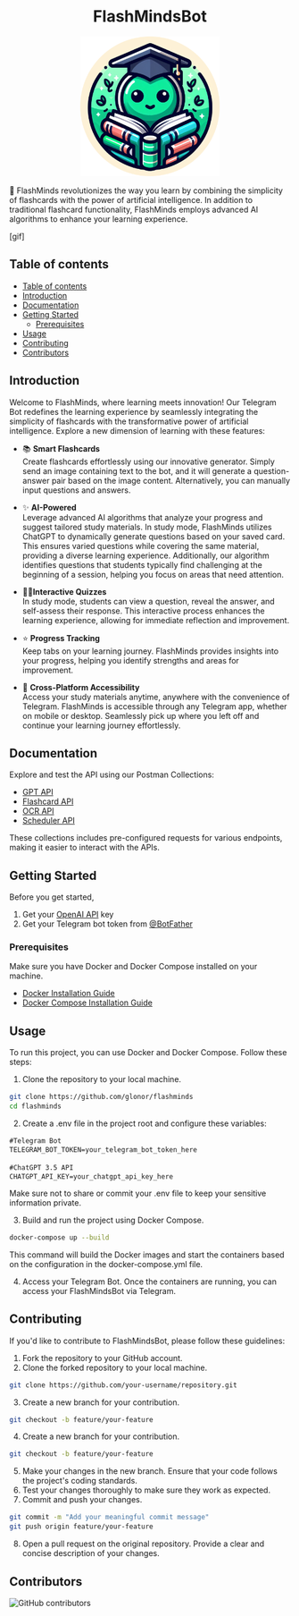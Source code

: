 <p align="center">
  <h1 align="center">FlashMindsBot</h2>

<p align="center">
  <img src="./assets/logo.png" width="250px" height="250px">
</p>

🚀 FlashMinds revolutionizes the way you learn by combining the simplicity of flashcards with the power of artificial intelligence. In addition to traditional flashcard functionality, FlashMinds employs advanced AI algorithms to enhance your learning experience.

[gif]

## Table of contents
- [Table of contents](#table-of-contents)
- [Introduction](#introduction)
- [Documentation](#documentation)
- [Getting Started](#getting-started)
  - [Prerequisites](#prerequisites)
- [Usage](#usage)
- [Contributing](#contributing)
- [Contributors](#contributors)

## Introduction

Welcome to FlashMinds, where learning meets innovation! Our Telegram Bot redefines the learning experience by seamlessly integrating the simplicity of flashcards with the transformative power of artificial intelligence. Explore a new dimension of learning with these features:

- 📚 **Smart Flashcards**  <br>
Create flashcards effortlessly using our innovative generator. Simply send an image containing text to the bot, and it will generate a question-answer pair based on the image content. Alternatively, you can manually input questions and answers. 

- ✨ **AI-Powered**  <br>
Leverage advanced AI algorithms that analyze your progress and suggest tailored study materials. In study mode, FlashMinds utilizes ChatGPT to dynamically generate questions based on your saved card. This ensures varied questions while covering the same material, providing a diverse learning experience. Additionally, our algorithm identifies questions that students typically find challenging at the beginning of a session, helping you focus on areas that need attention.

- 🧑‍🎓**Interactive Quizzes**  <br>
 In study mode, students can view a question, reveal the answer, and self-assess their response. This interactive process enhances the learning experience, allowing for immediate reflection and improvement.

- ⭐️ **Progress Tracking** <br> 
Keep tabs on your learning journey. FlashMinds provides insights into your progress, helping you identify strengths and areas for improvement.

- 📱 **Cross-Platform Accessibility** <br> 
Access your study materials anytime, anywhere with the convenience of Telegram. FlashMinds is accessible through any Telegram app, whether on mobile or desktop. Seamlessly pick up where you left off and continue your learning journey effortlessly.


## Documentation
Explore and test the API using our Postman Collections:
- [GPT API](https://documenter.getpostman.com/view/31304624/2s9YeN3Uz2)
- [Flashcard API](https://documenter.getpostman.com/view/31304624/2s9YeN3V4K)
- [OCR API](https://documenter.getpostman.com/view/31304624/2s9YeN3V4M)
- [Scheduler API](https://documenter.getpostman.com/view/31304624/2s9YeN3V4N)

These collections includes pre-configured requests for various endpoints, making it easier to interact with the APIs.

## Getting Started
Before you get started,
1. Get your [OpenAI API](https://openai.com/product) key
2. Get your Telegram bot token from [@BotFather](https://t.me/BotFather)

### Prerequisites
Make sure you have Docker and Docker Compose installed on your machine.
- [Docker Installation Guide](https://docs.docker.com/get-docker/)
- [Docker Compose Installation Guide](https://docs.docker.com/compose/install/)

## Usage
To run this project, you can use Docker and Docker Compose. Follow these steps:
1. Clone the repository to your local machine.
```bash
git clone https://github.com/glonor/flashminds
cd flashminds
```

2. Create a .env file in the project root and configure these variables:
```
#Telegram Bot
TELEGRAM_BOT_TOKEN=your_telegram_bot_token_here

#ChatGPT 3.5 API
CHATGPT_API_KEY=your_chatgpt_api_key_here
```

Make sure not to share or commit your .env file to keep your sensitive information private. 

3. Build and run the project using Docker Compose.
```bash
docker-compose up --build
```
This command will build the Docker images and start the containers based on the configuration in the docker-compose.yml file.

4. Access your Telegram Bot.
Once the containers are running, you can access your FlashMindsBot via Telegram.


## Contributing
If you'd like to contribute to FlashMindsBot, please follow these guidelines:

1. Fork the repository to your GitHub account.
2. Clone the forked repository to your local machine.

```bash
git clone https://github.com/your-username/repository.git
```
3. Create a new branch for your contribution.
```bash
git checkout -b feature/your-feature
```
4. Create a new branch for your contribution.
```bash
git checkout -b feature/your-feature
```
5. Make your changes in the new branch. Ensure that your code follows the project's coding standards.
6. Test your changes thoroughly to make sure they work as expected.
7. Commit and push your changes.
```bash
git commit -m "Add your meaningful commit message"
git push origin feature/your-feature
```
8. Open a pull request on the original repository. Provide a clear and concise description of your changes.

## Contributors

![GitHub contributors](https://img.shields.io/github/contributors/glonor/flashminds?style=for-the-badge)

